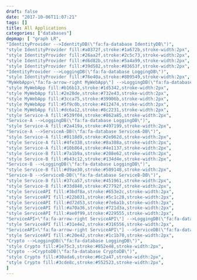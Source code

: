 ```yaml
---
draft: false
date: "2017-10-06T11:07:21"
tags: []
title: All Applications
categories: ["databases"]
depmap: [ "graph LR",
"IdentityProvider -->IdentityDB(\"fa:fa-database IdentityDB\")",
"style IdentityProvider fill:#a0372f,stroke:#1a672b,stroke-width:2px",
"style IdentityProvider fill:#26aa2f,stroke:#2c5c73,stroke-width:2px",
"style IdentityProvider fill:#d6d82b,stroke:#5a4a99,stroke-width:2px",
"style IdentityProvider fill:#39d582,stroke:#83653f,stroke-width:2px",
"IdentityProvider -->LoggingDB(\"fa:fa-database LoggingDB\")",
"style IdentityProvider fill:#76e40a,stroke:#809549,stroke-width:2px",
"MyWebApp>\"fa:fa-arrow-right MyWebApp\"] -->LoggingDB(\"fa:fa-database LoggingDB\")",
"style MyWebApp fill:#b16b13,stroke:#1d5342,stroke-width:2px",
"style MyWebApp fill:#2e28de,stroke:#732e43,stroke-width:2px",
"style MyWebApp fill:#3cca75,stroke:#39906b,stroke-width:2px",
"style MyWebApp fill:#5f9c0b,stroke:#412474,stroke-width:2px",
"style MyWebApp fill:#dc6a12,stroke:#8c2231,stroke-width:2px",
"style Service-A fill:#539f04,stroke:#862a85,stroke-width:2px",
"Service-A -->LoggingDB(\"fa:fa-database LoggingDB\")",
"style Service-A fill:#2a419a,stroke:#497199,stroke-width:2px",
"Service-A -->ServiceA-DB(\"fa:fa-database ServiceA-DB\")",
"style Service-A fill:#0118d9,stroke:#2e962d,stroke-width:2px",
"style Service-A fill:#4fe338,stroke:#8a388a,stroke-width:2px",
"style Service-A fill:#10b864,stroke:#4e1137,stroke-width:2px",
"style Service-B fill:#7a1b9a,stroke:#208e62,stroke-width:2px",
"style Service-B fill:#b43c12,stroke:#134d4e,stroke-width:2px",
"Service-B -->LoggingDB(\"fa:fa-database LoggingDB\")",
"style Service-B fill:#d9ae30,stroke:#509148,stroke-width:2px",
"Service-B -->ServiceB-DB(\"fa:fa-database ServiceB-DB\")",
"style Service-B fill:#37ca57,stroke:#451961,stroke-width:2px",
"style Service-B fill:#33d840,stroke:#27792f,stroke-width:2px",
"style ServiceAPI fill:#3bdf8a,stroke:#653e2c,stroke-width:2px",
"style ServiceAPI fill:#22b031,stroke:#5c1c28,stroke-width:2px",
"style ServiceAPI fill:#d72d53,stroke:#7e6a1b,stroke-width:2px",
"style ServiceAPI fill:#a70a36,stroke:#721d3a,stroke-width:2px",
"style ServiceAPI fill:#ae0f99,stroke:#229555,stroke-width:2px",
"ServiceAPI>\"fa:fa-arrow-right ServiceAPI\"] -->LoggingDB(\"fa:fa-database LoggingDB\")",
"style ServiceAPI fill:#31e4e2,stroke:#316556,stroke-width:2px",
"ServiceAPI>\"fa:fa-arrow-right ServiceAPI\"] -->ServiceDB(\"fa:fa-database ServiceDB\")",
"style ServiceAPI fill:#c20e42,stroke:#1c1b70,stroke-width:2px",
"Crypto -->LoggingDB(\"fa:fa-database LoggingDB\")",
"style Crypto fill:#1e75c3,stroke:#852e48,stroke-width:2px",
"Crypto -->CryptoDB(\"fa:fa-database CryptoDB\")",
"style Crypto fill:#30ada6,stroke:#6c2a47,stroke-width:2px",
"style Crypto fill:#3cde8c,stroke:#552523,stroke-width:2px",
]
---
```

